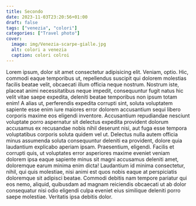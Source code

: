 ```yaml
---
title: Secondo
date: 2023-11-03T23:20:56+01:00
draft: false
tags: ["venezia", "colori"]
categories: ["Travel photo"]
cover:
  image: img/Venezia-scarpe-gialle.jpg
  alt: colori a venezia
  caption: colori colroi
---
```


Lorem ipsum, dolor sit amet consectetur adipisicing elit. Veniam, optio. Hic, commodi eaque temporibus ut, repellendus suscipit qui dolorem molestias facilis beatae velit, obcaecati illum officia neque nostrum. Nostrum iste, placeat animi necessitatibus neque impedit, consequuntur fugit natus hic velit vitae saepe expedita, deleniti beatae temporibus non ipsum totam enim! A alias ut, perferendis expedita corrupti sint, soluta voluptatem sapiente esse enim iure maiores error dolorem accusantium sequi libero corporis maxime eos eligendi inventore. Accusantium repudiandae nesciunt voluptate porro aspernatur sit delectus expedita provident dolorum accusamus ex recusandae nobis nihil deserunt nisi, aut fuga esse tempora voluptatibus corporis soluta quidem vel ut. Delectus nulla autem officia minus assumenda soluta consequuntur deleniti ea provident, dolore quia laudantium explicabo aperiam ipsam. Praesentium, eligendi. Facilis et corrupti quis, ut voluptates error asperiores maxime eveniet veniam dolorem ipsa eaque sapiente minus sit magni accusamus deleniti amet, doloremque earum minima enim dicta! Laudantium id minima consectetur, nihil, qui quis molestiae, nisi animi est quos nobis eaque at perspiciatis doloremque sit adipisci beatae. Commodi debitis nam tempore pariatur qui eos nemo, aliquid, quibusdam ad magnam reiciendis obcaecati ut ab dolor consequatur nisi odio eligendi culpa eveniet eius similique deleniti porro saepe molestiae. Veritatis ipsa debitis dolor.
